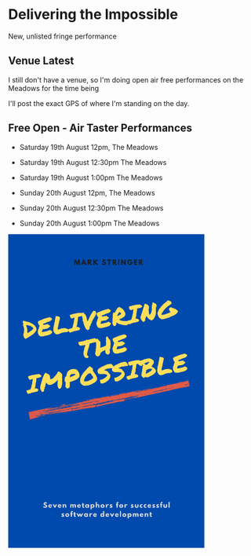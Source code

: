 # Delivering the Impossible

New, unlisted fringe performance

## Venue Latest
I still don't have a venue, so I'm doing open air free performances on the Meadows for the time being

I'll post the exact GPS of where I'm standing on the day.

## Free Open - Air Taster Performances 

* Saturday 19th August 12pm, The Meadows
* Saturday 19th August 12:30pm The Meadows
* Saturday 19th August 1:00pm The Meadows

* Sunday 20th August 12pm, The Meadows
* Sunday 20th August 12:30pm The Meadows
* Sunday 20th August 1:00pm The Meadows


<img src="cover.png" alt="HTML5 Icon" width="400">
<br>

